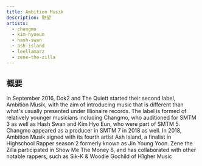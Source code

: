 ```yaml
---
title: Ambition Musik
description: 野望
artists:
  - changmo
  - kim-hyoeun
  - hash-swan
  - ash-island
  - leellamarz
  - zene-the-zilla
---
```


## 概要

In September 2016, Dok2 and The Quiett started their second label, Ambition Musik, with the aim of introducing music that is different than what's usually presented under Illionaire records. The label is formed of relatively younger musicians including Changmo, who auditioned for SMTM 3 as well as Hash Swan and Kim Hyo Eun, who were part of SMTM 5. Changmo appeared as a producer in SMTM 7 in 2018 as well. In 2018, Ambition Musik signed with its fourth artist Ash Island, a finalist in Highschool Rapper season 2 formerly known as Jin Young Yoon. Zene the Zilla participated in Show Me The Money 8, and has collaborated with other notable rappers, such as Sik-K & Woodie Gochild of H1gher Music